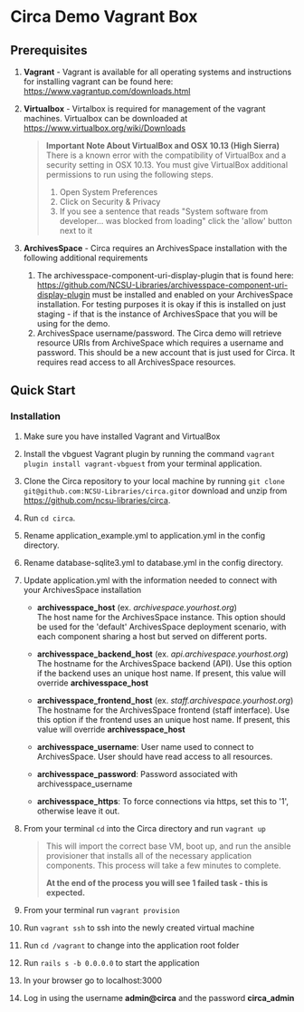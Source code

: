 # Circa Demo Vagrant Box

## Prerequisites
1. **Vagrant** - Vagrant is available for all operating systems and instructions for installing vagrant can be found here: https://www.vagrantup.com/downloads.html
2. **Virtualbox** - Virtalbox is required for management of the vagrant machines. Virtualbox can be downloaded at https://www.virtualbox.org/wiki/Downloads
   
   > **Important Note About VirtualBox and OSX 10.13 (High Sierra)** There is a known error with the compatibility of VirtualBox and a security setting in OSX 10.13. You must give VirtualBox additional permissions to run using the following steps.
   >   1. Open System Preferences
   >   2. Click on Security & Privacy
   >   3. If you see a sentence that reads "System software from developer... was blocked from loading" click the 'allow' button next to it
   
2. **ArchivesSpace** - Circa requires an ArchivesSpace installation with the following additional requirements
   1. The archivesspace-component-uri-display-plugin that is found here: https://github.com/NCSU-Libraries/archivesspace-component-uri-display-plugin must be installed and enabled on your ArchivesSpace installation. For testing purposes it is okay if this is installed on just staging - if that is the instance of ArchivesSpace that you will be using for the demo.
   2. ArchivesSpace username/password. The Circa demo will retrieve resource URIs from ArchiveSpace which requires a username and password. This should be a new account that is just used for Circa. It requires read access to all ArchivesSpace resources.

## Quick Start
### Installation

1. Make sure you have installed Vagrant and VirtualBox
2. Install the vbguest Vagrant plugin by running the command `vagrant plugin install vagrant-vbguest` from your terminal application.
3. Clone the Circa repository to your local machine by running `git clone git@github.com:NCSU-Libraries/circa.git`or download and unzip from https://github.com/ncsu-libraries/circa.
4. Run `cd circa`.
5. Rename application_example.yml to application.yml in the config directory. 
6. Rename database-sqlite3.yml to database.yml in the config directory. 
7. Update application.yml with the information needed to connect with your ArchivesSpace installation

     * **archivesspace_host** (ex. *archivespace.yourhost.org*)<br>
     The host name for the ArchivesSpace instance.
     This option should be used for the 'default' ArchivesSpace deployment scenario,
     with each component sharing a host but served on different ports.

     * **archivesspace_backend_host** (ex. *api.archivespace.yourhost.org*)<br>
     The hostname for the ArchivesSpace backend (API).
     Use this option if the backend uses an unique host name. If present, this value
     will override **archivesspace_host**

     * **archivesspace_frontend_host** (ex. *staff.archivespace.yourhost.org*)<br>
     The hostname for the ArchivesSpace frontend (staff interface).
     Use this option if the frontend uses an unique host name. If present, this value
     will override **archivesspace_host**

     * **archivesspace_username**: User name used to connect to ArchivesSpace.
     User should have read access to all resources.

     * **archivesspace_password**: Password associated with archivesspace_username

     * **archivesspace_https**: To force connections via https, set this to '1',
     otherwise leave it out.
     
8. From your terminal `cd` into the Circa directory and run `vagrant up`
   > This will import the correct base VM, boot up, and run the ansible provisioner that installs all of the necessary application components. This process will take a few minutes to complete.
   >
   > **At the end of the process you will see 1 failed task - this is expected.**

9. From your terminal run `vagrant provision`
10. Run `vagrant ssh` to ssh into the newly created virtual machine
11. Run `cd /vagrant` to change into the application root folder
12. Run `rails s -b 0.0.0.0` to start the application
13. In your browser go to localhost:3000
14. Log in using the username **admin@circa** and the password **circa_admin**

